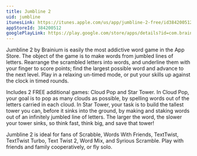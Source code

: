 ```yaml
---
title: Jumbline 2
uid: jumbline
itunesLink: https://itunes.apple.com/us/app/jumbline-2-free/id384200512?mt=8
appStoreId: 384200512
googlePlayLink: https://play.google.com/store/apps/details?id=com.brainium.jumbline2free&hl=en
---
```


Jumbline 2 by Brainium is easily the most addictive word game in the App Store. The object of the game is to make words from jumbled lines of letters. Rearrange the scrambled letters into words, and underline them with your finger to score points; find the largest possible word and advance to the next level. Play in a relaxing un-timed mode, or put your skills up against the clock in timed rounds.

Includes 2 FREE additional games: Cloud Pop and Star Tower. In Cloud Pop, your goal is to pop as many clouds as possible, by spelling words out of the letters carried in each cloud. In Star Tower, your task is to build the tallest tower you can, before it sinks into the ground, by making and staking words out of an infinitely jumbled line of letters. The larger the word, the slower your tower sinks, so think fast, think big, and save that tower!

Jumbline 2 is ideal for fans of Scrabble, Words With Friends, TextTwist, TextTwist Turbo, Text Twist 2, Word Mix, and Syrious Scramble. Play with friends and family cooperatively, or fly solo.
